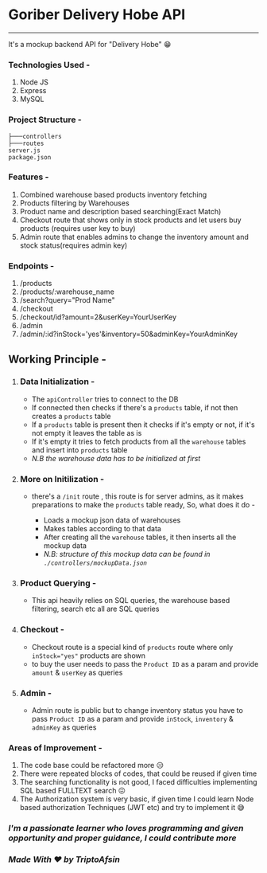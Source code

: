 # Goriber Delivery Hobe API
--------------
It's a mockup backend API for "Delivery Hobe" 😁
### Technologies Used -
1. Node JS
2. Express
3. MySQL

### Project Structure -
```
├───controllers
├───routes
server.js
package.json
```

### Features - 
1. Combined warehouse based products inventory fetching
2. Products filtering by Warehouses
3. Product name and description based searching(Exact Match)
4. Checkout route that shows only in stock products and let users buy products (requires user key to buy)
5. Admin route that enables admins to change the inventory amount and stock status(requires admin key)


### Endpoints - 
1. /products
2. /products/:warehouse_name
3. /search?query="Prod Name"
4. /checkout
5. /checkout/id?amount=2&userKey=YourUserKey
6. /admin
7. /admin/:id?inStock='yes'&inventory=50&adminKey=YourAdminKey


## Working Principle - 
1. ### Data Initialization - 
    - The ```apiController``` tries to connect to the DB
    - If connected then checks if there's a ```products``` table, if not then creates a ```products``` table
    - If a ```products``` table is present then it checks if it's empty or not, if it's not empty it leaves the table as is
    - If it's empty it tries to fetch products from all the ```warehouse``` tables and insert into ```products``` table
    - *N.B the warehouse data has to be initialized at first*
2. ### More on Initilization - 
    - there's a ```/init``` route , this route is for server admins, as it makes preparations to make the ```products``` table ready, So, what does it do - 

        - Loads a mockup json data of warehouses 
        - Makes tables according to that data
        - After creating all the ```warehouse``` tables, it then inserts all the mockup data
        - *N.B: structure of this mockup data can be found in ```./controllers/mockupData.json```*   
3. ### Product Querying - 
    - This api heavily relies on SQL queries, the warehouse based filtering, search etc all are SQL queries
4. ### Checkout - 
    - Checkout route is a special kind of ```products``` route where only ```inStock="yes"``` products are shown 
    - to buy the user needs to pass the ```Product ID``` as a param and provide ```amount``` & ```userKey``` as queries
5. ### Admin - 
    - Admin route is public but to change inventory status you have to pass ```Product ID``` as a param and provide ```inStock```, ```inventory``` & ```adminKey``` as queries

### Areas of Improvement - 
1. The code base could be refactored more 😥
2. There were repeated blocks of codes, that could be reused if given time
3. The searching functionality is not good, I faced difficulties implementing SQL based FULLTEXT search 😖
4. The Authorization system is very basic, if given time I could learn Node based authorization Techniques (JWT etc) and try to implement it 😅


### *I'm a passionate learner who loves programming and given opportunity and proper guidance, I could contribute more*

### *Made With ♥ by TriptoAfsin*